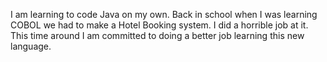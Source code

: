 I am learning to code Java on my own. Back in school when I was learning COBOL we had to make a Hotel Booking system. I did a horrible job at it. This time around I am committed to doing a better job learning this new language. 
